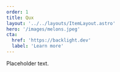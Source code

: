 ```yaml
---
order: 1
title: Qux
layout: '../../layouts/ItemLayout.astro'
hero: '/images/melons.jpeg'
cta: 
  href: 'https://backlight.dev'
  label: 'Learn more'
---
```


Placeholder text.
